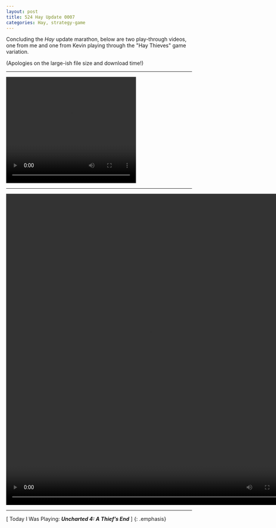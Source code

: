 ```yaml
---
layout: post
title: 524 Hay Update 0007
categories: Hay, strategy-game
---
```

Concluding the *Hay* update marathon, below are two play-through videos, one from me and one from Kevin playing through the "Hay Thieves" game variation.

(Apologies on the large-ish file size and download time!)

---

<video class="img-contain" width="352" height="288" controls>
  <source src="/img/games/524_Hay_Update_0007_1.mp4" type="video/mp4">
  Your browser does not support the video tag.
</video>

---

<video class="img-contain" width="780" height="844" controls>
  <source src="/img/games/524_Hay_Update_0007_2.mov" type="video/mp4">
  Your browser does not support the video tag.
</video>

---

[ Today I Was Playing: ***Uncharted 4: A Thief’s End*** ]
{: .emphasis}